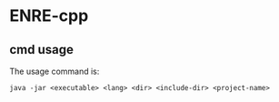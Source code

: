 # ENRE-cpp

## cmd usage

The usage command is:

`java -jar <executable> <lang> <dir> <include-dir> <project-name>`



